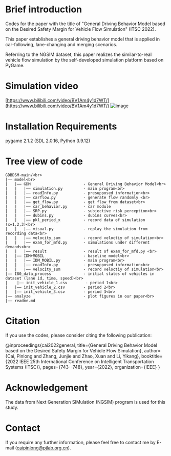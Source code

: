 # Brief introduction

Codes for the paper with the title of "General Driving Behavior Model based on the Desired Safety Margin for Vehicle Flow Simulation" (ITSC 2022).

This paper establishes a general driving behavior model that is applied in car-following, lane-changing and merging scenarios.

Referring to the NGSIM dataset, this paper realizes the similar-to-real vehicle flow simulation by the self-developed simulation platform based on PyGame. 

# Simulation video

[https://www.bilibili.com/video/BV1Am4y1d7WT/](https://www.bilibili.com/video/BV1Am4y1d7WT/)
![image](https://user-images.githubusercontent.com/24663258/206148572-9e3c760e-1b28-4a40-b7e2-e6c493996514.png)


# Installation Requirements

pygame 2.1.2 (SDL 2.0.16, Python 3.9.12)


# Tree view of code
```
GDBDSM-main/<br>
|—— model<br>
|   |—— GDM                       - General Driving Behavior Model<br>
|   |   |—— simulation.py         - main program<br>
|   |   |—— roadInfo.py           - presupposed information<br>
|   |   |—— carflow.py            - generate flow randomly <br>
|   |   |—— get_flow.py           - get flow from dataset<br>
|   |   |—— car_behavior.py       - car module
|   |   |—— SRP.py                - subjective risk perception<br>
|   |   |—— dubins.py             - dubins curves<br>
|   |   |—— pkl_period_x          - record data of simulation (x=1,2,3)<br>
|   |   |—— visual.py             - replay the simulation from recording data<br>
|   |   |—— velocity_sum          - record veloctiy of simulation<br>
|   |   |—— exam_for_mfd.py       - simulations under different demands<br>
|   |   |—— result                - result of exam_for_mfd.py <br>
|   |—— IDM+MOBIL                 - baseline model<br>
|   |   |—— IDM_MOBIL.py          - main program<br>
|   |   |—— roadInfo.py           - presupposed information<br>
|   |   |—— velocity_sum          - record veloctiy of simulation<br>
|—— I80_data_process              - initial states of vehicles in dataset (lane id, time, speed)<br>
|    |—— init_vehicle_1.csv        - period 1<br>
|   |—— init_vehicle_2.csv        - period 2<br>
|   |—— init_vehicle_3.csv        - period 3<br>
|—— analyze                       - plot figures in our paper<br>
|—— readme.md
```


# Citation

If you use the codes, please consider citing the following publication:

@inproceedings{cai2022general,
  title={General Driving Behavior Model based on the Desired Safety Margin for Vehicle Flow Simulation},
  author={Cai, Pinlong and Zhang, Junjie and Zhao, Xuan and Li, Yikang},
  booktitle={2022 IEEE 25th International Conference on Intelligent Transportation Systems (ITSC)},
  pages={743--748},
  year={2022},
  organization={IEEE}
}

# Acknowledgement

The data from Next Generation SIMulation (NGSIM) program is used for this study.

# Contact

If you require any further information, please feel free to contact me by E-mail (caipinlong@pjlab.org.cn). 

